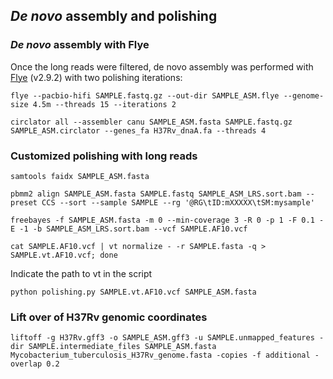 ## _De novo_ assembly and polishing

### _De novo_ assembly with Flye
Once the long reads were filtered, de novo assembly was performed with [Flye](https://github.com/mikolmogorov/Flye) (v2.9.2) with two polishing iterations:

```
flye --pacbio-hifi SAMPLE.fastq.gz --out-dir SAMPLE_ASM.flye --genome-size 4.5m --threads 15 --iterations 2
```


```
circlator all --assembler canu SAMPLE_ASM.fasta SAMPLE.fastq.gz SAMPLE_ASM.circlator --genes_fa H37Rv_dnaA.fa --threads 4
```


### Customized polishing with long reads

```
samtools faidx SAMPLE_ASM.fasta

pbmm2 align SAMPLE_ASM.fasta SAMPLE.fastq SAMPLE_ASM_LRS.sort.bam --preset CCS --sort --sample SAMPLE --rg '@RG\tID:mXXXXX\tSM:mysample'

freebayes -f SAMPLE_ASM.fasta -m 0 --min-coverage 3 -R 0 -p 1 -F 0.1 -E -1 -b SAMPLE_ASM_LRS.sort.bam --vcf SAMPLE.AF10.vcf

cat SAMPLE.AF10.vcf | vt normalize - -r SAMPLE.fasta -q > SAMPLE.vt.AF10.vcf; done
```

Indicate the path to vt in the script
```
python polishing.py SAMPLE.vt.AF10.vcf SAMPLE_ASM.fasta
```


### Lift over of H37Rv genomic coordinates

```
liftoff -g H37Rv.gff3 -o SAMPLE_ASM.gff3 -u SAMPLE.unmapped_features -dir SAMPLE.intermediate_files SAMPLE_ASM.fasta Mycobacterium_tuberculosis_H37Rv_genome.fasta -copies -f additional -overlap 0.2
```
